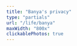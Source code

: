 ```yaml
---
title: "Banya's privacy"
type: "partials"
url: "/life/banya"
maxWidth: "800x"
clickablePhotos: true
---
```

